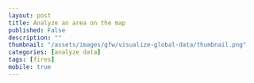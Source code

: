 ```yaml
---
layout: post
title: Analyze an area on the map
published: False
description: ""
thumbnail: "/assets/images/gfw/visualize-global-data/thumbnail.png"
categories: [analyze data]
tags: [fires]
mobile: true
---
```





<div id="desktopContent" class="content">
</div>


<div id="mobileContent" class="content">
</div>
